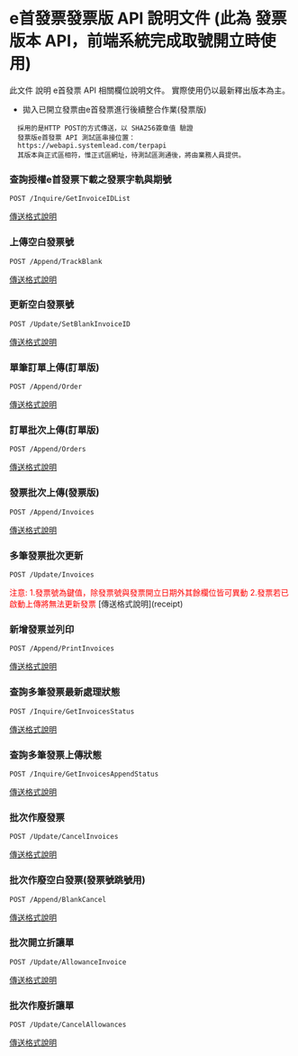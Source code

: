 # e首發票發票版 API 說明文件 (此為 發票版本 API，前端系統完成取號開立時使用)

此文件 說明 e首發票 API 相關欄位說明文件。 實際使用仍以最新釋出版本為主。

* 拋入已開立發票由e首發票進行後續整合作業\(發票版\)

```
  採用的是HTTP POST的方式傳送，以 SHA256簽章值 驗證
  發票版e首發票 API 測試區串接位置：
  https://webapi.systemlead.com/terpapi 
  其版本與正式區相符，惟正式區網址，待測試區測通後，將由業務人員提供。
```

### 查詢授權e首發票下載之發票字軌與期號 

```
POST /Inquire/GetInvoiceIDList
```
[傳送格式說明](getinvoiceidlist.md)

### 上傳空白發票號
```
POST /Append/TrackBlank
```
[傳送格式說明](trackblank)

### 更新空白發票號
```
POST /Update/SetBlankInvoiceID
```
[傳送格式說明](setblankinvoice)

### 單筆訂單上傳(訂單版)
```
POST /Append/Order
```
[傳送格式說明](receipt)

### 訂單批次上傳(訂單版)
```
POST /Append/Orders
```
[傳送格式說明](receipt)

### 發票批次上傳(發票版)
```
POST /Append/Invoices
```
[傳送格式說明](receipt)

### 多筆發票批次更新
```
POST /Update/Invoices
```
<font color="red">
注意: 
1.發票號為鍵值，除發票號與發票開立日期外其餘欄位皆可異動
2.發票若已啟動上傳將無法更新發票
</font>
[傳送格式說明](receipt)

### 新增發票並列印
```
POST /Append/PrintInvoices
```
[傳送格式說明](receipt)

### 查詢多筆發票最新處理狀態
```
POST /Inquire/GetInvoicesStatus
```
[傳送格式說明](getinvoicesstatus)

### 查詢多筆發票上傳狀態
```
POST /Inquire/GetInvoicesAppendStatus
```
[傳送格式說明](getinvoicesappendstatus)

### 批次作廢發票
```
POST /Update/CancelInvoices
```
[傳送格式說明](cancelinvoice)

### 批次作廢空白發票(發票號跳號用)
```
POST /Append/BlankCancel
```
[傳送格式說明](cancelinvoice)

### 批次開立折讓單
```
POST /Update/AllowanceInvoice
```
[傳送格式說明](insertallowance)

### 批次作廢折讓單
```
POST /Update/CancelAllowances
```
[傳送格式說明](cancelallowance)


